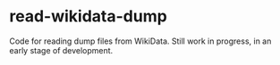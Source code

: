 # read-wikidata-dump
Code for reading dump files from WikiData. Still work in progress, in an early stage of development. 
